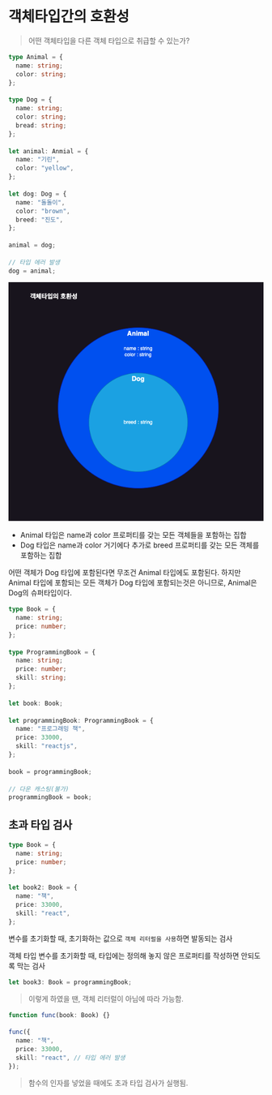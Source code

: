 # 객체타입간의 호환성

> 어떤 객체타입을 다른 객체 타입으로 취급할 수 있는가?

```typescript
type Animal = {
  name: string;
  color: string;
};

type Dog = {
  name: string;
  color: string;
  bread: string;
};

let animal: Anmial = {
  name: "기린",
  color: "yellow",
};

let dog: Dog = {
  name: "돌돌이",
  color: "brown",
  breed: "진도",
};

animal = dog;

// 타입 에러 발생
dog = animal;
```

![](./src/객체_타입_호환성.png)

- Animal 타입은 name과 color 프로퍼티를 갖는 모든 객체들을 포함하는 집합
- Dog 타입은 name과 color 거기에다 추가로 breed 프로퍼티를 갖는 모든 객체를 포함하는 집합

어떤 객체가 Dog 타입에 포함된다면 무조건 Animal 타입에도 포함된다.
하지만 Animal 타입에 포함되는 모든 객체가 Dog 타입에 포함되는것은 아니므로, Animal은 Dog의 슈퍼타입이다.

```typescript
type Book = {
  name: string;
  price: number;
};

type ProgrammingBook = {
  name: string;
  price: number;
  skill: string;
};

let book: Book;

let programmingBook: ProgrammingBook = {
  name: "프로그래밍 책",
  price: 33000,
  skill: "reactjs",
};

book = programmingBook;

// 다운 캐스팅(불가)
programmingBook = book;
```

## 초과 타입 검사

```typescript
type Book = {
  name: string;
  price: number;
};

let book2: Book = {
  name: "책",
  price: 33000,
  skill: "react",
};
```

변수를 초기화할 때, 초기화하는 값으로 `객체 리터럴을 사용`하면 발동되는 검사

객체 타입 변수를 초기화할 때, 타입에는 정의해 놓지 않은 프로퍼티를 작성하면 안되도록 막는 검사

```typescript
let book3: Book = programmingBook;
```

> 이렇게 하였을 땐, 객체 리터럴이 아님에 따라 가능함.

```typescript
function func(book: Book) {}

func({
  name: "책",
  price: 33000,
  skill: "react", // 타입 에러 발생
});
```

> 함수의 인자를 넣었을 때에도 초과 타입 검사가 실행됨.
